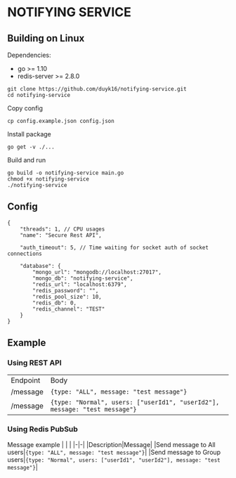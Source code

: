 # NOTIFYING SERVICE

## Building on Linux

Dependencies:

  * go >= 1.10
  * redis-server >= 2.8.0

```
git clone https://github.com/duyk16/notifying-service.git
cd notifying-service
```
Copy config
```
cp config.example.json config.json
```
Install package
```
go get -v ./...
```
Build and run
```
go build -o notifying-service main.go
chmod +x notifying-service
./notifying-service
```

## Config

```
{
    "threads": 1, // CPU usages
    "name": "Secure Rest API",

    "auth_timeout": 5, // Time waiting for socket auth of socket connections

    "database": {
        "mongo_url": "mongodb://localhost:27017",
        "mongo_db": "notifying-service",
        "redis_url": "localhost:6379",
        "redis_password": "",
        "redis_pool_size": 10,
        "redis_db": 0,
        "redis_channel": "TEST"
    }
}
```

## Example

### Using REST API

| | |
|-|-|
|Endpoint|Body|
|/message|`{type: "ALL", message: "test message"}`|
|/message|`{type: "Normal", users: ["userId1", "userId2"], message: "test message"}`|

### Using Redis PubSub

Message example
| | |
|-|-|
|Description|Message|
|Send message to All users|`{type: "ALL", message: "test message"}`|
|Send message to Group users|`{type: "Normal", users: ["userId1", "userId2"], message: "test message"}`|